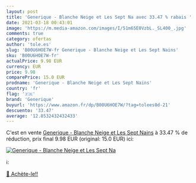 ```yaml
---
layout: post
title: 'Generique - Blanche Neige et Les Sept Na avec 33.47 % rabais '
date: 2021-03-18 00:43:01
image: 'https://m.media-amazon.com/images/I/51m65E0VzbL._SL400_.jpg'
comments: true
category: ofertas
author: 'tole.es'
slug: 'B00U6HOE7W-fr Generique - Blanche Neige et Les Sept Nains'
sku: 'B00U6HOE7W-fr'
actualPrice: 9.98 EUR
currency: EUR
price: 9.98
comparePrice: 15.0 EUR
prodname: 'Generique - Blanche Neige et Les Sept Nains'
country: 'fr'
flag: '🇫🇷'
brand: 'Generique'
buyurl: 'https://www.amazon.fr/dp/B00U6HOE7W/?tag=tolees0d-21'
descuento: '33.47'
average: '12.8532432432433'
---
```


C'est en vente [Generique - Blanche Neige et Les Sept Nains](https://www.amazon.fr/dp/B00U6HOE7W/?tag=tolees0d-21)  à  33.47 % de réduction, prix final  9.98 EUR (original: 15.0 EUR) ici:

[![Generique - Blanche Neige et Les Sept Na](https://m.media-amazon.com/images/I/51m65E0VzbL._SL400_.jpg)](https://www.amazon.fr/dp/B00U6HOE7W/?tag=tolees0d-21)

ℹ️:


[🛒 Achète-le!!](https://www.amazon.fr/dp/B00U6HOE7W/?tag=tolees0d-21)
